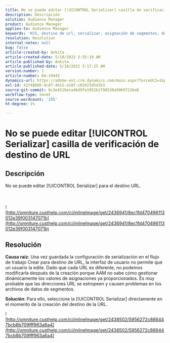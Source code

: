```yaml
---
title: No se puede editar [!UICONTROL Serializar] casilla de verificación de destino de URL
description: Descripción
solution: Audience Manager
product: Audience Manager
applies-to: Audience Manager
keywords: 'KCS, destino de url, serializar, asignación de segmentos, destino'
resolution: Resolution
internal-notes: null
bug: false
article-created-by: Ankita .
article-created-date: 5/10/2022 2:55:19 AM
article-published-by: Ankita .
article-published-date: 5/10/2022 5:17:25 AM
version-number: 1
article-number: KA-19443
dynamics-url: https://adobe-ent.crm.dynamics.com/main.aspx?forceUCI=1&pagetype=entityrecord&etn=knowledgearticle&id=fe9af69d-0cd0-ec11-a7b5-0022480a8753
exl-id: 41f48886-4c87-4615-a18f-c03d23d543b3
source-git-commit: 0c3e421beca46d9fe1952b1f98538a50697216a0
workflow-type: tm+mt
source-wordcount: '155'
ht-degree: 1%

---
```


# No se puede editar [!UICONTROL Serializar] casilla de verificación de destino de URL

## Descripción

No se puede editar [!UICONTROL Serializar] para el destino URL.<br><br> <br><br>![http://omniture.custhelp.com/ci/inlineImage/get/2436941/8ec1fd470496113012e39f003147071b](http://omniture.custhelp.com/ci/inlineImage/get/2436941/8ec1fd470496113012e39f003147071b)

## Resolución


<b>Causa raíz</b>: Una vez guardada la configuración de serialización en el flujo de trabajo Crear para destino de URL, la interfaz de usuario no permite que un usuario la edite. Dado que cada URL es diferente, no podemos modificarla después de la creación porque AAM no sabe cómo gestionar dinámicamente los valores de asignaciones ya proporcionados. Es muy probable que las direcciones URL se estropeen y causen problemas en los archivos de datos de segmentos.

<b>Solución</b>: Para ello, seleccione la [!UICONTROL Serializar] directamente en el momento de la creación del destino de la URL.



![http://omniture.custhelp.com/ci/inlineImage/get/2438502/5956272c866447bcb8b709fff963a6a4](http://omniture.custhelp.com/ci/inlineImage/get/2438502/5956272c866447bcb8b709fff963a6a4)
